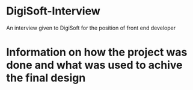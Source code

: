 # DigiSoft-Interview
An interview given to DigiSoft for the position of front end developer







# Information on how the project was done and what was used to achive the final design
